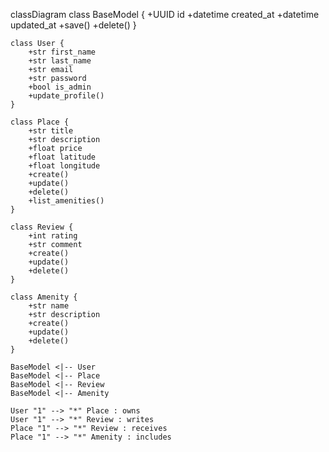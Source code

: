 classDiagram
    class BaseModel {
        +UUID id
        +datetime created_at
        +datetime updated_at
        +save()
        +delete()
    }

    class User {
        +str first_name
        +str last_name
        +str email
        +str password
        +bool is_admin
        +update_profile()
    }

    class Place {
        +str title
        +str description
        +float price
        +float latitude
        +float longitude
        +create()
        +update()
        +delete()
        +list_amenities()
    }

    class Review {
        +int rating
        +str comment
        +create()
        +update()
        +delete()
    }

    class Amenity {
        +str name
        +str description
        +create()
        +update()
        +delete()
    }

    BaseModel <|-- User
    BaseModel <|-- Place
    BaseModel <|-- Review
    BaseModel <|-- Amenity

    User "1" --> "*" Place : owns
    User "1" --> "*" Review : writes
    Place "1" --> "*" Review : receives
    Place "1" --> "*" Amenity : includes
